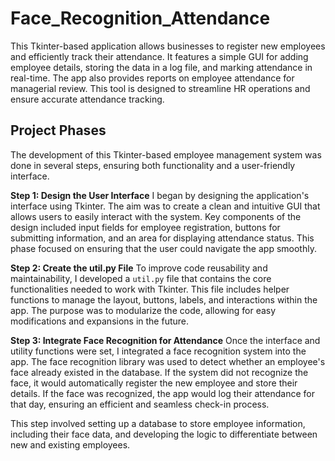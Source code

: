 # Face_Recognition_Attendance

This Tkinter-based application allows businesses to register new employees and efficiently track their attendance. It features a simple GUI for adding employee details, storing the data in a log file, and marking attendance in real-time. The app also provides reports on employee attendance for managerial review. This tool is designed to streamline HR operations and ensure accurate attendance tracking.  

## Project Phases
The development of this Tkinter-based employee management system was done in several steps, ensuring both functionality and a user-friendly interface.

**Step 1: Design the User Interface**
I began by designing the application's interface using Tkinter. The aim was to create a clean and intuitive GUI that allows users to easily interact with the system. Key components of the design included input fields for employee registration, buttons for submitting information, and an area for displaying attendance status. This phase focused on ensuring that the user could navigate the app smoothly.

**Step 2: Create the util.py File**
To improve code reusability and maintainability, I developed a `util.py` file that contains the core functionalities needed to work with Tkinter. This file includes helper functions to manage the layout, buttons, labels, and interactions within the app. The purpose was to modularize the code, allowing for easy modifications and expansions in the future.

**Step 3: Integrate Face Recognition for Attendance**
Once the interface and utility functions were set, I integrated a face recognition system into the app. The face recognition library was used to detect whether an employee's face already existed in the database. If the system did not recognize the face, it would automatically register the new employee and store their details. If the face was recognized, the app would log their attendance for that day, ensuring an efficient and seamless check-in process.

This step involved setting up a database to store employee information, including their face data, and developing the logic to differentiate between new and existing employees.

